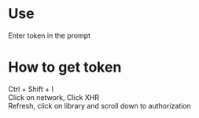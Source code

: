 # Use
  Enter token in the prompt

# How to get token
Ctrl + Shift + I <br />
Click on network, Click XHR <br />
Refresh, click on library and scroll down to authorization

